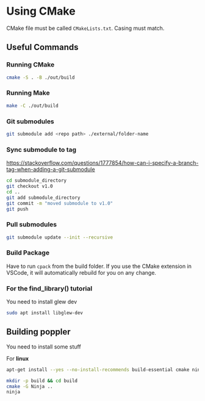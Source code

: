 # Using CMake

CMake file must be called `CMakeLists.txt`. Casing must match.

## Useful Commands

### Running CMake

```bash
cmake -S . -B ./out/build
```

### Running Make

```bash
make -C ./out/build
```

### Git submodules

```bash
git submodule add <repo path> ./external/folder-name
```

### Sync submodule to tag

https://stackoverflow.com/questions/1777854/how-can-i-specify-a-branch-tag-when-adding-a-git-submodule

```bash
cd submodule_directory
git checkout v1.0
cd ..
git add submodule_directory
git commit -m "moved submodule to v1.0"
git push
```

### Pull submodules

```bash
git submodule update --init --recursive
```

### Build Package

Have to run `cpack` from the build folder.
If you use the CMake extension in VSCode, it will automatically rebuild for you
on any change.

### For the find_library() tutorial

You need to install glew dev

```bash
sudo apt install libglew-dev
```

## Building poppler

You need to install some stuff

For **linux**

```bash
apt-get install --yes --no-install-recommends build-essential cmake ninja-build libjpeg-dev libopenjp2-7-dev qtbase5-dev gobject-introspection libglib2.0-dev libgtk-3-dev libgirepository1.0-dev libnss3-dev ca-certificates libcurl4-nss-dev liblcms2-dev libboost-container-dev

mkdir -p build && cd build
cmake -G Ninja ..
ninja
```